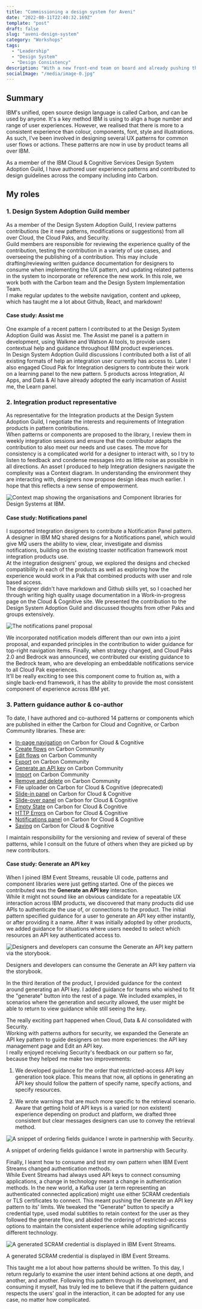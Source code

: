 ```yaml
---
title: "Commissioning a design system for Aveni"
date: "2022-08-11T22:40:32.169Z"
template: "post"
draft: false
slug: "aveni-design-system"
category: "Workshops"
tags:
  - "Leadership"
  - "Design System"
  - "Design Consistency"
description: "With a new front-end team on board and already pushing the limits of the Material UI system we were using, I raised support to build a design system of our own. I nurtured a new designer on the team to develop a suitable concept for the new design language and structure the work to build out the full system."
socialImage: "/media/image-0.jpg"
---
```


## Summary
IBM's unified, open source design language is called Carbon, and can be used by anyone. It's a key method IBM is using to align a huge number and range of user experiences. However, we realised that there is more to a consistent experience than colour, components, font, style and illustrations. As such, I've been involved in designing several UX patterns for common user flows or actions. These patterns are now in use by product teams all over IBM.

As a member of the IBM Cloud & Cognitive Services Design System Adoption Guild, I have authored user experience patterns and contributed to design guidelines across the company including into Carbon.

## My roles

### 1. Design System Adoption Guild member  
As a member of the Design System Adoption Guild, I review patterns contributions (be it new patterns, modifications or suggestions) from all over Cloud, the Cloud Paks, and Security.  
Guild members are responsible for reviewing the experience quality of the contribution, testing the contribution in a variety of use cases, and overseeing the publishing of a contribution.
This may include drafting/reviewing written guidance documentation for designers to consume when implementing the UX pattern, and updating related patterns in the system to incorporate or reference the new work.
In this role, we work both with the Carbon team and the Design System Implementation Team.   
I make regular updates to the website navigation, content and upkeep, which has taught me a lot about Github, React, and markdown!

#### Case study: Assist me
One example of a recent pattern I contributed to at the Design System Adoption Guild was Assist me.
The Assist me panel is a pattern in development, using Walkme and Watson AI tools, to provide users contextual help and guidance throughout IBM product experiences.   
In Design System Adoption Guild discussions I contributed both a list of all existing formats of help an integration user currently has access to. Later I also engaged Cloud Pak for Integration designers to contribute their work on a learning panel to the new pattern.
5 products across Integration, AI Apps, and Data & AI have already adopted the early incarnation of Assist me, the Learn panel.

### 2. Integration product representative  
As representative for the Integration products at the Design System Adoption Guild, I negotiate the interests and requirements of Integration products in pattern contributions.  
When patterns or components are proposed to the library, I review them in weekly integration sessions and ensure that the contributor adapts the contribution to also meet our needs and use cases. 
The move for consistency is a complicated world for a designer to interact with, so I try to listen to feedback and condense messages into as little noise as possible in all directions. 
An asset I produced to help Integration designers navigate the complexity was a Context diagram. 
In understanding the environment they are interacting with, designers now propose design ideas much earlier. I hope that this reflects a new sense of empowerment. 

![Context map showing the organisations and Component libraries for Design Systems at IBM.](/media/ContextMap-01.png)

#### Case study: Notifications panel
I supported Integration designers to contribute a Notification Panel pattern. 
A designer in IBM MQ shared designs for a Notifications panel, which would give MQ users the ability to view, clear, investigate and dismiss notifications, building on the existing toaster notification framework most integration products use.  
At the integration designers' group, we explored the designs and checked compatibility in each of the products as well as exploring how the experience would work in a Pak that combined products with user and role based access.  
The designer didn't have markdown and Github skills yet, so I coached her through writing high quality usage documentation in a Work-in-progress page on the Cloud & Cognitive site. 
We presented the contribution to the Design System Adoption Guild and discussed thoughts from other Paks and groups extensively.  

![The notifications panel proposal](/media/NotificationsPanelPattern-05.png)

We incorporated notification models different than our own into a joint proposal, and expanded principles in the contribution to wider guidance for top-right navigation items.
Finally, when strategy changed, and Cloud Paks 2.0 and Bedrock was announced, we contributed our existing guidance to the Bedrock team, who are developing an embeddable notifications service to all Cloud Pak experiences.  
It'll be really exciting to see this component come to fruition as, with a single back-end framework, it has the ability to provide the most consistent component of experience across IBM yet.

### 3. Pattern guidance author & co-author  
To date, I have authored and co-authored 14 patterns or components which are published in either the Carbon for Cloud and Cognitive, or Carbon Community libraries. 
These are:
- [In-page navigation](https://pages.github.ibm.com/cdai-design/pal/wip/in-page-navigation/usage/) on Carbon for Cloud & Cognitive
- [Create flows](https://www.carbondesignsystem.com/community/patterns/create-flows) on Carbon Community
- [Edit flows](https://www.carbondesignsystem.com/community/patterns/edit-pattern) on Carbon Community
- [Export](https://www.carbondesignsystem.com/community/patterns/export-pattern) on Carbon Community
- [Generate an API key](https://www.carbondesignsystem.com/community/patterns/generate-an-api-key) on Carbon Community
- [Import](https://www.carbondesignsystem.com/community/patterns/import-pattern) on Carbon Community
- [Remove and delete](https://www.carbondesignsystem.com/community/patterns/remove-pattern) on Carbon Community
- File uploader on Carbon for Cloud & Cognitive (deprecated)
- [Slide-in panel](https://pages.github.ibm.com/cdai-design/pal/components/slide-in-panel) on Carbon for Cloud & Cognitive
- [Slide-over panel](https://pages.github.ibm.com/cdai-design/pal/components/slide-over-panel/usage) on Carbon for Cloud & Cognitive
- [Empty State](https://pages.github.ibm.com/cdai-design/pal/patterns/empty-state/usage) on Carbon for Cloud & Cognitive
- [HTTP Errors](https://pages.github.ibm.com/cdai-design/pal/patterns/http-errors/usage) on Carbon for Cloud & Cognitive
- [Notifications panel](https://pages.github.ibm.com/cdai-design/pal/wip/notification-panel) on Carbon for Cloud & Cognitive
- [Saving](https://pages.github.ibm.com/cdai-design/pal/patterns/saving/usage) on Carbon for Cloud & Cognitive

I maintain responsibility for the versioning and review of several of these patterns, while I consult on the future of others when they are picked up by new contributors.

#### Case study: Generate an API key
When I joined IBM Event Streams, reusable UI code, patterns and component libraries were just getting started. 
One of the pieces we contributed was the **Generate an API key** interaction.  
While it might not sound like an obvious candidate for a repeatable UX interaction across IBM products, we discovered that many products did use APIs to authenticate the use of, or connections to the product.
The initial pattern specified guidance for a user to generate an API key either instantly, or after providing it a name.
After it was initially adopted by other products, we added guidance for situations where users needed to select which resources an API key authenticated access to.

![Designers and developers can consume the Generate an API key pattern via the storybook.](/media/Storybook-03.png)
<Caption>Designers and developers can consume the Generate an API key pattern via the storybook.</Caption>


In the third iteration of the product, I provided guidance for the context around generating an API key. 
I added guidance for teams who wished to fit the "generate" button into the rest of a page. We included examples, in scenarios where the generation and security allowed, the user might be able to return to view guidance while still seeing the key.

The really exciting part happened when Cloud, Data & AI consolidated with Security.  
Working with patterns authors for security, we expanded the Generate an API key pattern to guide designers on two more experiences: the API key management page and Edit an API key.  
I really enjoyed receiving Security's feedback on our pattern so far, because they helped me make two improvements:  

1. We developed guidance for the order that restricted-access API key generation took place. This means that now, all options in generating an API key should follow the pattern of specify name, specify actions, and specify resources.  

2. We wrote warnings that are much more specific to the retrieval scenario. Aware that getting hold of API keys is a varied (or non existent) experience depending on product and platform, we drafted three consistent but clear messages designers can use to convey the retrieval method.  

![A snippet of ordering fields guidance I wrote in partnership with Security.](/media/APIKeyGuidance-04.png)
<Caption>A snippet of ordering fields guidance I wrote in partnership with Security.</Caption>

Finally, I learnt how to consume and test my own pattern when IBM Event Streams changed authentication methods.  
While Event Streams had always used API keys to connect consuming applications, a change in technology meant a change in authentication methods. 
In the new world, a Kafka user (a term representing an authenticated connected application) might use either SCRAM credentials or TLS certificates to connect. 
This meant pushing the Generate an API key pattern to its' limits. 
We tweaked the "Generate" button to specify a credential type, used modal subtitles to retain context for the user as they followed the generate flow, and abided the ordering of restricted-access options to maintain the consistent experience while adopting significantly different technology.

![A generated SCRAM credential is displayed in IBM Event Streams.](/media/EventStreams-02.png)
<Caption>A generated SCRAM credential is displayed in IBM Event Streams.</Caption>

This taught me a lot about how patterns should be written. To this day, I return regularly to examine the user intent behind actions at one depth, and another, and another.
Following this pattern through its development, and consuming it myself, has truly led me to believe that if the pattern guidance respects the users' goal in the interaction, it can be adopted for any use case, no matter how complicated.


